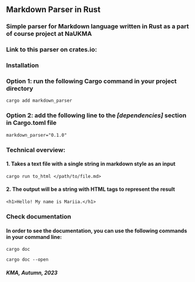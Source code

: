 ## Markdown Parser in Rust
### Simple parser for Markdown language written in Rust as a part of course project at NaUKMA

### Link to this parser on crates.io: 

### Installation

### Option 1: run the following Cargo command in your project directory 
```
cargo add markdown_parser
```

### Option 2: add the following line to the *[dependencies]* section in Cargo.toml file

```
markdown_parser="0.1.0" 
```

### Technical overview:

#### 1. Takes a text file with a single string in markdown style as an input
```
cargo run to_html </path/to/file.md>

```

#### 2. The output will be a string with HTML tags to represent the result

```
<h1>Hello! My name is Mariia.</h1>

```

### Check documentation 

#### In order to see the documentation, you can use the following commands in your command line:
```
cargo doc

cargo doc --open
```
#### *KMA, Autumn, 2023*  